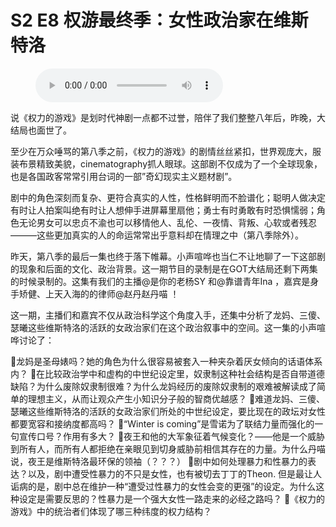 # S2 E8 权游最终季：女性政治家在维斯特洛

<figure>
    <figcaption></figcaption>
    <audio
        controls
        src="./audio.mp3">
            Your browser does not support the
            <code>audio</code> element.
    </audio>
</figure>

<p>说《权力的游戏》是划时代神剧一点都不过誉，陪伴了我们整整八年后，昨晚，大结局也面世了。</p>
<p>至少在万众唾骂的第八季之前，《权力的游戏》的剧情丝丝紧扣，世界观庞大，服装布景精致美貌，cinematography抓人眼球。这部剧不仅成为了一个全球现象，也是各国政客常常引用台词的一部”奇幻现实主义题材剧”。</p>
<p>剧中的角色深刻而复杂、更符合真实的人性，性格鲜明而不脸谱化；聪明人做决定有时让人拍案叫绝有时让人想伸手进屏幕里扇他；勇士有时勇敢有时恐惧懦弱；角色无论男女可以忠贞不渝也可以移情他人、乱伦、一夜情、背叛、心软或者残忍———这些更加真实的人的命运常常出乎意料却在情理之中（第八季除外）。</p>
<p>昨天，第八季的最后一集也终于落下帷幕。小声喧哗也当仁不让地聊了一下这部剧的现象和后面的文化、政治背景。这一期节目的录制是在GOT大结局还剩下两集的时候录制的。这集有我们的主播@是你的老杨SY 和@靠谱青年Ina ，嘉宾是身手矫健、上天入海的的律师@赵丹赵丹喵 ！</p>
<p>这一期，主播们和嘉宾不仅从政治科学这个角度入手，还集中分析了龙妈、三傻、瑟曦这些维斯特洛的活跃的女政治家们在这个政治叙事中的空间。这一集的小声喧哗讨论了：</p>
<p>🦕龙妈是圣母婊吗？她的角色为什么很容易被套入一种夹杂着厌女倾向的话语体系内？
🦕在比较政治学中和虚构的中世纪设定里，奴隶制这种社会结构是否自带道德缺陷？为什么废除奴隶制很难？为什么龙妈经历的废除奴隶制的艰难被解读成了简单的理想主义，从而让观众产生小知识分子般的智商优越感？
🦕难道龙妈、三傻、瑟曦这些维斯特洛的活跃的女政治家们所处的中世纪设定，要比现在的政坛对女性都要宽容和接纳度都高吗？
🦕“Winter is coming”是雪诺为了联结力量而强化的一句宣传口号？作用有多大？
🦕夜王和他的大军象征着气候变化？——他是一个威胁到所有人，而所有人都拒绝在亲眼见到切身威胁前相信其存在的力量。为什么丹喵说，夜王是维斯特洛最环保的领袖（？？？）
🦕剧中如何处理暴力和性暴力的表达？以及，剧中遭受性暴力的不只是女性，也有被切去丁丁的Theon. 但是最让人诟病的是，剧中总在维护一种“遭受过性暴力的女性会变的更强”的设定。为什么这种设定是需要反思的？性暴力是一个强大女性一路走来的必经之路吗？
🦕《权力的游戏》中的统治者们体现了哪三种纬度的权力结构？</p>
